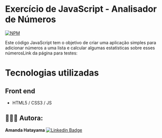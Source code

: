 # Exercício de JavaScript - Analisador de Números
[![NPM](https://img.shields.io/npm/l/react)](https://github.com/amanda-hatayama/Analisador-de-Numeros/edit/main/LICENSE) 

Este código JavaScript tem o objetivo de criar uma aplicação simples para adicionar números a uma lista e calcular algumas estatísticas sobre esses númerosLink da página para testes:




# Tecnologias utilizadas
## Front end
- HTML5 / CSS3 / JS


## 👩🏻‍💻 Autora:

<b>Amanda Hatayama</b></a>  <a href="https://github.com/amandahatayama"> </a>
[![Linkedin Badge](https://img.shields.io/badge/-LinkedIn-blue?style=flat-square&logo=Linkedin&logoColor=white&link=https://www.linkedin.com/in/amandahatayama/)](https://www.linkedin.com/in/amandahatayama/)

